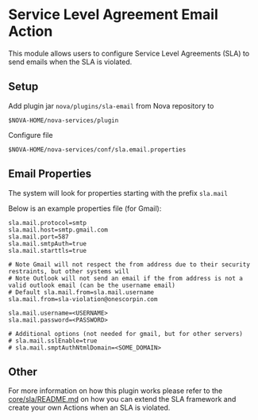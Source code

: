 # Service Level Agreement Email Action

This module allows users to configure Service Level Agreements (SLA) to send emails when the SLA is violated.

## Setup

Add plugin jar `nova/plugins/sla-email` from Nova repository to
```
$NOVA-HOME/nova-services/plugin
```

Configure file
```
$NOVA-HOME/nova-services/conf/sla.email.properties
```

## Email Properties

The system will look for properties starting with the prefix `sla.mail`

Below is an example properties file (for Gmail):

```
sla.mail.protocol=smtp
sla.mail.host=smtp.gmail.com
sla.mail.port=587
sla.mail.smtpAuth=true
sla.mail.starttls=true

# Note Gmail will not respect the from address due to their security restraints, but other systems will
# Note Outlook will not send an email if the from address is not a valid outlook email (can be the username email)
# Default sla.mail.from=sla.mail.username
sla.mail.from=sla-violation@onescorpin.com

sla.mail.username=<USERNAME>
sla.mail.password=<PASSWORD>

# Additional options (not needed for gmail, but for other servers)
# sla.mail.sslEnable=true
# sla.mail.smptAuthNtmlDomain=<SOME_DOMAIN>
```

## Other

For more information on how this plugin works please refer to the [core/sla/README.md](../../core/sla/README.md) on how you can extend the SLA framework and create your own Actions when an SLA is violated.
